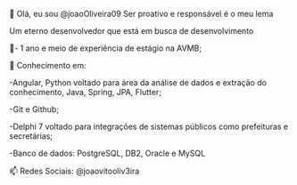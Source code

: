 👋 Olá, eu sou @joaoOliveira09
Ser proativo e responsável é o meu lema

Um eterno desenvolvedor que está em busca de desenvolvimento

👀- 1 ano e meio de experiência de estágio na AVMB;

🌱 Conhecimento em:

 -Angular, Python voltado para área da análise de dados e extração do conhecimento, Java, Spring, JPA, Flutter;

-Git e Github;

-Delphi 7 voltado para integrações de sistemas públicos como prefeituras e secretárias;

-Banco de dados: PostgreSQL, DB2, Oracle e MySQL

📫 Redes Sociais: @joaovitooliv3ira
